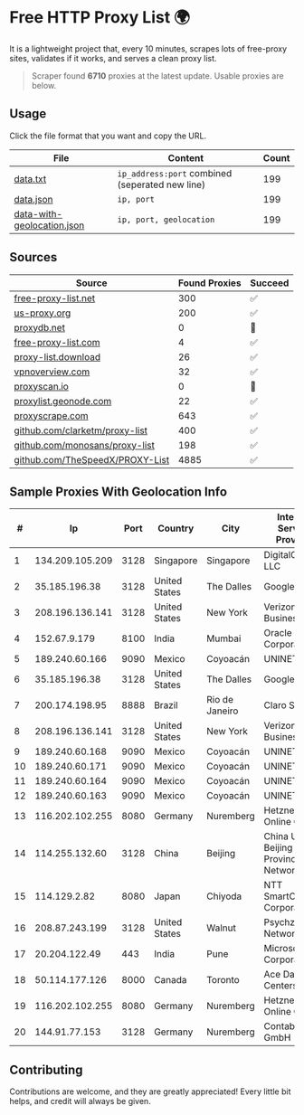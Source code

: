 
# Free HTTP Proxy List 🌍

It is a lightweight project that, every 10 minutes, scrapes lots of free-proxy sites, validates if it works, and serves a clean proxy list.


> Scraper found **6710** proxies at the latest update. Usable proxies are below.

## Usage

Click the file format that you want and copy the URL.


|File|Content|Count|
|----|-------|-----|
|[data.txt](https://raw.githubusercontent.com/themiralay/Proxy-List-World/master/data.txt)|`ip_address:port` combined (seperated new line)|199|
|[data.json](https://raw.githubusercontent.com/themiralay/Proxy-List-World/master/data.json)|`ip, port`|199|
|[data-with-geolocation.json](https://raw.githubusercontent.com/themiralay/Proxy-List-World/master/data-with-geolocation.json)|`ip, port, geolocation`|199|

## Sources

|Source|Found Proxies|Succeed|
|------|-------------|-------|
|[free-proxy-list.net](https://free-proxy-list.net)|300|✅|
|[us-proxy.org](https://www.us-proxy.org)|200|✅|
|[proxydb.net](http://proxydb.net)|0|🚫|
|[free-proxy-list.com](https://free-proxy-list.com/?page=&port=&type%5B%5D=http&type%5B%5D=https&up_time=0&search=Search)|4|✅|
|[proxy-list.download](https://www.proxy-list.download/HTTP)|26|✅|
|[vpnoverview.com](https://vpnoverview.com/privacy/anonymous-browsing/free-proxy-servers)|32|✅|
|[proxyscan.io](https://www.proxyscan.io)|0|🚫|
|[proxylist.geonode.com](https://proxylist.geonode.com/api/proxy-list?limit=300&page=1&sort_by=lastChecked&sort_type=desc&protocols=http,https)|22|✅|
|[proxyscrape.com](https://api.proxyscrape.com/v2/?request=displayproxies&protocol=http&timeout=10000&country=all&ssl=all&anonymity=all)|643|✅|
|[github.com/clarketm/proxy-list](https://raw.githubusercontent.com/clarketm/proxy-list/master/proxy-list-raw.txt)|400|✅|
|[github.com/monosans/proxy-list](https://raw.githubusercontent.com/monosans/proxy-list/main/proxies/http.txt)|198|✅|
|[github.com/TheSpeedX/PROXY-List](https://raw.githubusercontent.com/TheSpeedX/PROXY-List/master/http.txt)|4885|✅|


## Sample Proxies With Geolocation Info

|#|Ip|Port|Country|City|Internet Service Provider|
|-|--|----|-------|----|-------------------------|
|1|134.209.105.209|3128|Singapore|Singapore|DigitalOcean, LLC|
|2|35.185.196.38|3128|United States|The Dalles|Google LLC|
|3|208.196.136.141|3128|United States|New York|Verizon Business|
|4|152.67.9.179|8100|India|Mumbai|Oracle Corporation|
|5|189.240.60.166|9090|Mexico|Coyoacán|UNINET|
|6|35.185.196.38|3128|United States|The Dalles|Google LLC|
|7|200.174.198.95|8888|Brazil|Rio de Janeiro|Claro S.A|
|8|208.196.136.141|3128|United States|New York|Verizon Business|
|9|189.240.60.168|9090|Mexico|Coyoacán|UNINET|
|10|189.240.60.171|9090|Mexico|Coyoacán|UNINET|
|11|189.240.60.164|9090|Mexico|Coyoacán|UNINET|
|12|189.240.60.163|9090|Mexico|Coyoacán|UNINET|
|13|116.202.102.255|8080|Germany|Nuremberg|Hetzner Online GmbH|
|14|114.255.132.60|3128|China|Beijing|China Unicom Beijing Province Network|
|15|114.129.2.82|8080|Japan|Chiyoda|NTT SmartConnect Corporation|
|16|208.87.243.199|3128|United States|Walnut|Psychz Networks|
|17|20.204.122.49|443|India|Pune|Microsoft Corporation|
|18|50.114.177.126|8000|Canada|Toronto|Ace Data Centers|
|19|116.202.102.255|8080|Germany|Nuremberg|Hetzner Online GmbH|
|20|144.91.77.153|3128|Germany|Nuremberg|Contabo GmbH|



## Contributing

Contributions are welcome, and they are greatly appreciated! Every
little bit helps, and credit will always be given.

